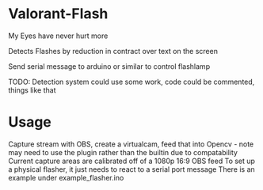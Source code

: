 # Valorant-Flash
My Eyes have never hurt more

Detects Flashes by reduction in contract over text on the screen

Send serial message to arduino or similar to control flashlamp

TODO:
Detection system could use some work, code could be commented, things like that

# Usage
Capture stream with OBS, create a virtualcam, feed that into Opencv - note may need to use the plugin rather than the builtin due to compatability
Current capture areas are calibrated off of a 1080p 16:9 OBS feed
To set up a physical flasher, it just needs to react to a serial port message
There is an example under example_flasher.ino

